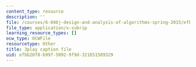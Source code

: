```yaml
---
content_type: resource
description: ''
file: /courses/6-046j-design-and-analysis-of-algorithms-spring-2015/efbb28f8b99f50929f9d321651589329_1409658.vtt
file_type: application/x-subrip
learning_resource_types: []
ocw_type: OCWFile
resourcetype: Other
title: 3play caption file
uid: efbb28f8-b99f-5092-9f9d-321651589329
---
```

